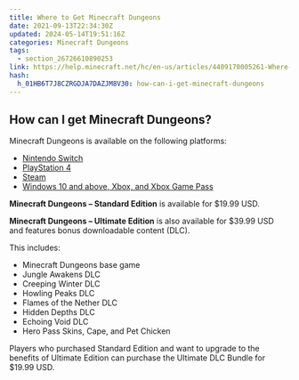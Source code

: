 ```yaml
---
title: Where to Get Minecraft Dungeons
date: 2021-09-13T22:34:30Z
updated: 2024-05-14T19:51:16Z
categories: Minecraft Dungeons
tags:
  - section_26726610890253
link: https://help.minecraft.net/hc/en-us/articles/4409170005261-Where-to-Get-Minecraft-Dungeons
hash:
  h_01HB6T7J8CZRGDJA7DAZJM8V30: how-can-i-get-minecraft-dungeons
---
```


## How can I get Minecraft Dungeons? 

Minecraft Dungeons is available on the following platforms:

- [Nintendo Switch](https://www.nintendo.com/us/store/products/minecraft-dungeons-switch/)
- [PlayStation 4](https://store.playstation.com/en-us/product/UP4433-CUSA18779_00-DUNGEONSPS400000)
- [Steam](https://store.steampowered.com/app/1672970/Minecraft_Dungeons/)
- [Windows 10 and above, Xbox, and Xbox Game Pass](https://www.xbox.com/en-US/games/store/minecraft-dungeons-for-windows/9p8mk4nc0ljb)

**Minecraft Dungeons – Standard Edition** is available for \$19.99 USD.

**Minecraft Dungeons – Ultimate Edition** is also available for \$39.99 USD and features bonus downloadable content (DLC).

This includes:

- Minecraft Dungeons base game
- Jungle Awakens DLC 
- Creeping Winter DLC 
- Howling Peaks DLC 
- Flames of the Nether DLC 
- Hidden Depths DLC 
- Echoing Void DLC 
- Hero Pass Skins, Cape, and Pet Chicken 

Players who purchased Standard Edition and want to upgrade to the benefits of Ultimate Edition can purchase the Ultimate DLC Bundle for \$19.99 USD.
